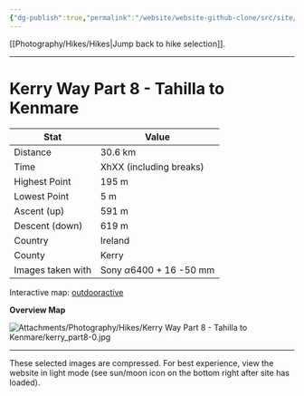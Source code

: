 ```yaml
---
{"dg-publish":true,"permalink":"/website/website-github-clone/src/site/notes/photography/hikes/kerry-way-part-8-tahilla-to-kenmare/","updated":"2025-07-03T20:20:02.080+02:00"}
---
```



[[Photography/Hikes/Hikes\|Jump back to hike selection]].

---
# Kerry Way Part 8 - Tahilla to Kenmare
 
| Stat              | Value                                |
| ----------------- | ------------------------------------ |
| Distance          | 30.6 km                              |
| Time              | XhXX (including breaks)              |
| Highest Point     | 195 m                                |
| Lowest Point      | 5 m                                  |
| Ascent (up)       | 591 m                                |
| Descent (down)    | 619 m                                |
| Country           | Ireland                              |
| County            | Kerry                                |
| Images taken with | Sony $\alpha\text{6400}$ + 16 -50 mm |

Interactive map: [outdooractive](https://www.outdooractive.com/en/route/hiking-trail/southwest-ireland/kerry-way-part-8-talliha-kenmare/318384980/?share=%7E3ixfnzlh%244osshyuw)

**Overview Map**

![Attachments/Photography/Hikes/Kerry Way Part 8 - Tahilla to Kenmare/kerry_part8-0.jpg](/img/user/Attachments/Photography/Hikes/Kerry%20Way%20Part%208%20-%20Tahilla%20to%20Kenmare/kerry_part8-0.jpg)

---
These selected images are compressed. For best experience, view the website in light mode (see sun/moon icon on the bottom right after site has loaded).